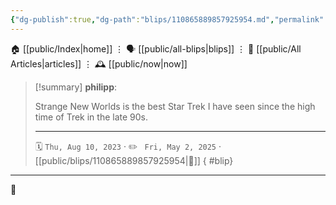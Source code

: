 ```yaml
---
{"dg-publish":true,"dg-path":"blips/110865889857925954.md","permalink":"/blips/110865889857925954/","title":"philipp on mastodon @ 2023-08-10"}
---
```



<div class="transclusion internal-embed is-loaded"><div class="markdown-embed">




🏠 [[public/Index\|home]]  ⋮ 🗣️ [[public/all-blips\|blips]] ⋮  📝 [[public/All Articles\|articles]]  ⋮ 🕰️ [[public/now\|now]]


</div></div>


> [!summary] **philipp**:
>
> Strange New Worlds is the best Star Trek I have seen since the high time of Trek in the late 90s.
> - - -
>
> 🗓️ <code>Thu, Aug 10, 2023</code>  · ✏️ <code> Fri, May 2, 2025</code>  · [[public/blips/110865889857925954\|🔗]]
{ #blip}


- - -

 👾
